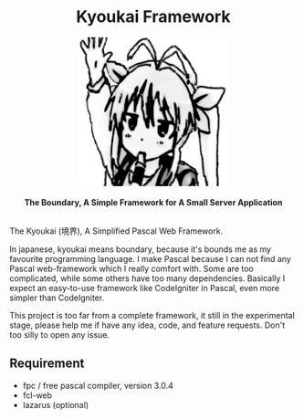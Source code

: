 <h1 align="center">Kyoukai Framework</h1>

<div align="center">
  <img src="src/icons/nyanpasu.png" />
</div>
<br/>
<div align="center">
  <strong>The Boundary, A Simple Framework for A Small Server Application</strong>
</div>
<br/>

The Kyoukai (境界), A Simplified Pascal Web Framework.

In japanese, kyoukai means boundary, because it's bounds me as my favourite programming language. I make Pascal because I can not find any Pascal web-framework which I really comfort with. Some are too complicated, while some others have too many dependencies. Basically I expect an easy-to-use framework like CodeIgniter in Pascal, even more simpler than CodeIgniter.

This project is too far from a complete framework, it still in the experimental stage, please help me if have any idea, code, and feature requests. Don't too silly to open any issue.

Requirement
---
* fpc / free pascal compiler, version 3.0.4
* fcl-web
* lazarus (optional)